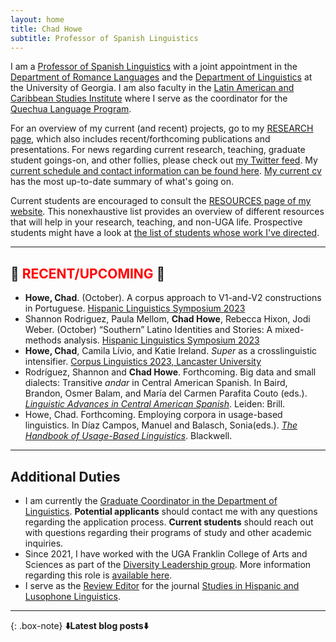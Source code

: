 ```yaml
---
layout: home
title: Chad Howe
subtitle: Professor of Spanish Linguistics
---
```

I am a [Professor of Spanish Linguistics](http://rom.uga.edu/directory/people/chad-howe) with a joint appointment in the [Department of Romance Languages](http://rom.uga.edu/) and the [Department of Linguistics](http://www.linguistics.uga.edu/) at the University of Georgia. I am also faculty in the [Latin American and Caribbean Studies Institute](http://lacs.franklin.uga.edu/) where I serve as the coordinator for the [Quechua Language Program](http://lacs.franklin.uga.edu/quechua-language).

For an overview of my current (and recent) projects, go to my [RESEARCH page](research.md), which also includes recent/forthcoming publications and presentations. For news regarding current research, teaching, graduate student goings-on, and other follies, please check out [my Twitter feed](https://twitter.com/ChoweAthens). My [current schedule and contact information can be found here](contact.md). [My current cv](HoweCV.pdf) has the most up-to-date summary of what's going on.

Current students are encouraged to consult the [RESOURCES page of my website](resources.md). This nonexhaustive list provides an overview of different resources that will help in your research, teaching, and non-UGA life. Prospective students might have a look at [the list of students whose work I've directed](students.md).

***

## 📢 <span style="color:red">RECENT/UPCOMING</span> 📢
- **Howe, Chad**. (October). A corpus approach to V1-and-V2 constructions in Portuguese. [Hispanic Linguistics Symposium 2023](https://hls2023.byu.edu/)
- Shannon Rodriguez, Paula Mellom, **Chad Howe**, Rebecca Hixon, Jodi Weber. (October) “Southern” Latino Identities and Stories: A mixed-methods analysis. [Hispanic Linguistics Symposium 2023](https://hls2023.byu.edu/)
- **Howe, Chad**, Camila Lívio, and Katie Ireland. *Super* as a crosslinguistic intensifier. [Corpus Linguistics 2023, Lancaster University](https://wp.lancs.ac.uk/cl2023/)
- Rodríguez, Shannon and **Chad Howe**. Forthcoming. Big data and small dialects: Transitive *andar* in Central American Spanish. In Baird, Brandon, Osmer Balam, and María del Carmen Parafita Couto (eds.). [*Linguistic Advances in Central American Spanish*](https://brill.com/display/title/68340?rskey=uzpd53&result=2). Leiden: Brill.
- Howe, Chad. Forthcoming. Employing corpora in usage-based linguistics. In Díaz Campos, Manuel and Balasch, Sonia(eds.). [*The Handbook of Usage-Based Linguistics*](https://www.wiley-vch.de/en/?option=com_eshop&view=product&isbn=978-1-119-83982-8#:~:text=The%20Handbook%20of%20Usage%2DBased%20Linguistics%20is%20an%20indispensable%20resource,and%20other%20subfields%20of%20linguistics.). Blackwell.

***

## Additional Duties

* I am currently the [Graduate Coordinator in the Department of Linguistics](linggrad.md). **Potential applicants** should contact me with any questions regarding the application process. **Current students** should reach out with questions regarding their programs of study and other academic inquiries.
* Since 2021, I have worked with the UGA Franklin College of Arts and Sciences as part of the [Diversity Leadership group](https://franklin.uga.edu/directory/diversity-leadership). More information regarding this role is [available here](diversityleadership.md).
* I serve as the [Review Editor](revieweditor.md) for the journal [Studies in Hispanic and Lusophone Linguistics](https://www.degruyter.com/view/journals/shll/shll-overview.xml?language=en&tab_body=editorialContent-75079).
  

***

{: .box-note}
**⬇️Latest blog posts⬇️** 
